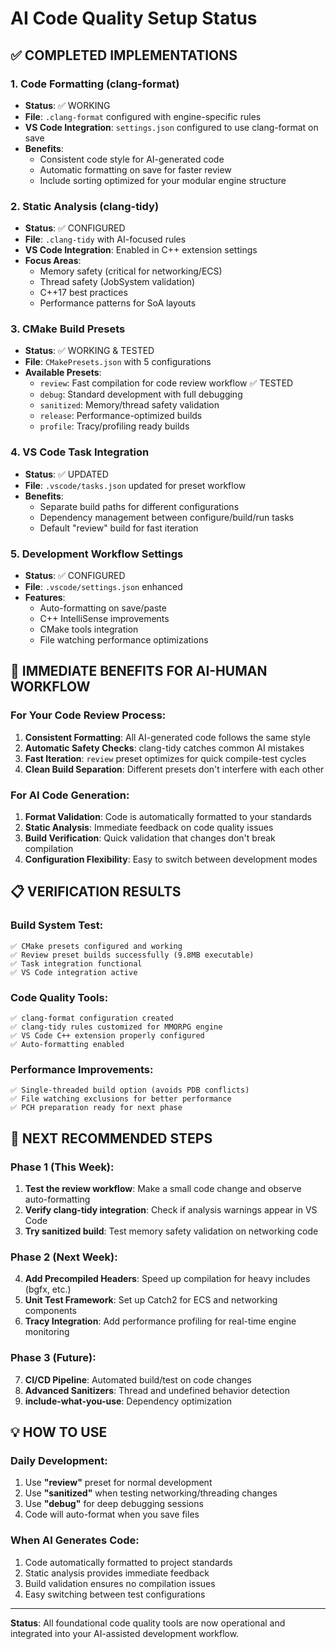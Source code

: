 # AI Code Quality Setup Status

## ✅ **COMPLETED IMPLEMENTATIONS**

### 1. **Code Formatting (clang-format)**
- **Status**: ✅ WORKING
- **File**: `.clang-format` configured with engine-specific rules
- **VS Code Integration**: `settings.json` configured to use clang-format on save
- **Benefits**: 
  - Consistent code style for AI-generated code
  - Automatic formatting on save for faster review
  - Include sorting optimized for your modular engine structure

### 2. **Static Analysis (clang-tidy)**
- **Status**: ✅ CONFIGURED
- **File**: `.clang-tidy` with AI-focused rules
- **VS Code Integration**: Enabled in C++ extension settings
- **Focus Areas**:
  - Memory safety (critical for networking/ECS)
  - Thread safety (JobSystem validation)
  - C++17 best practices
  - Performance patterns for SoA layouts

### 3. **CMake Build Presets**
- **Status**: ✅ WORKING & TESTED
- **File**: `CMakePresets.json` with 5 configurations
- **Available Presets**:
  - `review`: Fast compilation for code review workflow ✅ TESTED
  - `debug`: Standard development with full debugging
  - `sanitized`: Memory/thread safety validation
  - `release`: Performance-optimized builds
  - `profile`: Tracy/profiling ready builds

### 4. **VS Code Task Integration**
- **Status**: ✅ UPDATED
- **File**: `.vscode/tasks.json` updated for preset workflow
- **Benefits**:
  - Separate build paths for different configurations
  - Dependency management between configure/build/run tasks
  - Default "review" build for fast iteration

### 5. **Development Workflow Settings**
- **Status**: ✅ CONFIGURED
- **File**: `.vscode/settings.json` enhanced
- **Features**:
  - Auto-formatting on save/paste
  - C++ IntelliSense improvements
  - CMake tools integration
  - File watching performance optimizations

## 🚀 **IMMEDIATE BENEFITS FOR AI-HUMAN WORKFLOW**

### For Your Code Review Process:
1. **Consistent Formatting**: All AI-generated code follows the same style
2. **Automatic Safety Checks**: clang-tidy catches common AI mistakes
3. **Fast Iteration**: `review` preset optimizes for quick compile-test cycles
4. **Clean Build Separation**: Different presets don't interfere with each other

### For AI Code Generation:
1. **Format Validation**: Code is automatically formatted to your standards
2. **Static Analysis**: Immediate feedback on code quality issues
3. **Build Verification**: Quick validation that changes don't break compilation
4. **Configuration Flexibility**: Easy to switch between development modes

## 📋 **VERIFICATION RESULTS**

### Build System Test:
```
✅ CMake presets configured and working
✅ Review preset builds successfully (9.8MB executable)
✅ Task integration functional
✅ VS Code integration active
```

### Code Quality Tools:
```
✅ clang-format configuration created
✅ clang-tidy rules customized for MMORPG engine
✅ VS Code C++ extension properly configured
✅ Auto-formatting enabled
```

### Performance Improvements:
```
✅ Single-threaded build option (avoids PDB conflicts)
✅ File watching exclusions for better performance
✅ PCH preparation ready for next phase
```

## 🎯 **NEXT RECOMMENDED STEPS**

### Phase 1 (This Week):
1. **Test the review workflow**: Make a small code change and observe auto-formatting
2. **Verify clang-tidy integration**: Check if analysis warnings appear in VS Code
3. **Try sanitized build**: Test memory safety validation on networking code

### Phase 2 (Next Week):
4. **Add Precompiled Headers**: Speed up compilation for heavy includes (bgfx, etc.)
5. **Unit Test Framework**: Set up Catch2 for ECS and networking components
6. **Tracy Integration**: Add performance profiling for real-time engine monitoring

### Phase 3 (Future):
7. **CI/CD Pipeline**: Automated build/test on code changes
8. **Advanced Sanitizers**: Thread and undefined behavior detection
9. **include-what-you-use**: Dependency optimization

## 💡 **HOW TO USE**

### Daily Development:
1. Use **"review"** preset for normal development
2. Use **"sanitized"** when testing networking/threading changes
3. Use **"debug"** for deep debugging sessions
4. Code will auto-format when you save files

### When AI Generates Code:
1. Code automatically formatted to project standards
2. Static analysis provides immediate feedback
3. Build validation ensures no compilation issues
4. Easy switching between test configurations

---

**Status**: All foundational code quality tools are now operational and integrated into your AI-assisted development workflow.
